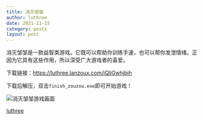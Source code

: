 ```yaml
---
title: 消灭邹邹
author: luthree
date: 2021-11-15
category: posts
layout: post
---
```


消灭邹邹是一款益智类游戏。它既可以帮助你训练手速，也可以帮你发泄情绪。正因为它具有这些作用，所以深受广大游戏者的喜爱。

下载链接：https://luthree.lanzoux.com/iQliGwhjbih

下载后解压，双击`finish_zouzou.exe`即可开始游戏！

![消灭邹邹游戏画面](/img/kill_zouzou.jpg)

[luthree](http://luthree.tk)
